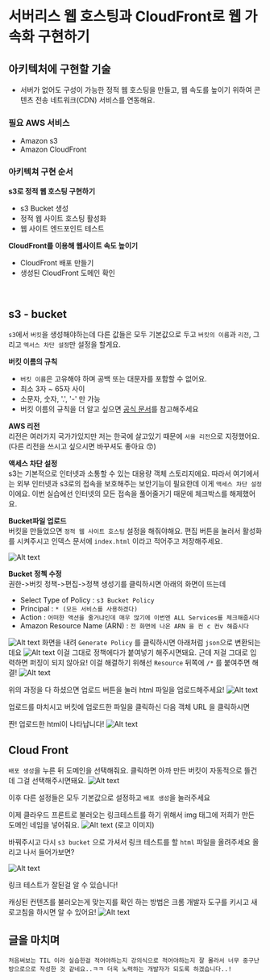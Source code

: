 # 서버리스 웹 호스팅과 CloudFront로 웹 가속화 구현하기

## 아키텍처에 구현할 기술
- 서버가 없어도 구성이 가능한 정적 웹 호스팅을 만들고, 웹 속도를 높이기 위하여 콘텐츠 전송 네트워크(CDN) 서비스를 연동해요.
  
### 필요 AWS 서비스
- Amazon s3
- Amazon CloudFront

### 아키텍쳐 구현 순서
   **s3로 정적 웹 호스팅 구현하기**
   - s3 Bucket 생성
   - 정적 웹 사이트 호스팅 활성화
   - 웹 사이트 엔드포인트 테스트
  
   **CloudFront를 이용해 웹사이트 속도 높이기**
   - CloudFront 배포 만들기
   - 생성된 CloudFront 도메인 확인
<br>

## s3 - bucket
`s3`에서 `버킷`을 생성해야하는데 다른 값들은 모두 기본값으로 두고 `버킷의 이름`과 `리전`, 그리고 `엑서스 차단 설정`만 설정을 할게요.

**버킷 이름의 규칙**
- `버킷 이름`은 고유해야 하며 공백 또는 대문자를 포함할 수 없어요.
- 최소 3자 ~ 65자 사이
- 소문자, 숫자, '.', '-' 만 가능
- 버킷 이름의 규칙을 더 알고 싶으면 <a href = "https://docs.aws.amazon.com/AmazonS3/latest/userguide/bucketnamingrules.html">공식 문서</a>를 참고해주세요

**AWS 리전** <br>
  리전은 여러가지 국가가있지만 저는 한국에 살고있기 때문에 `서울 리전`으로 지정했어요.
  (다른 리전을 쓰시고 싶으시면 바꾸셔도 좋아요 😙)

**액세스 차단 설정**<br>
s3는 기본적으로 인터넷과 소통할 수 있는 대용량 객체 스토리지에요. 따라서 여기에서는 외부 인터넷과 s3로의 접속을 보호해주는 보안기능이 필요한데 이게 `액세스 차단 설정`이에요. 이번 실습에선 인터넷의 모든 접속을 풀어줄거기 때문에 체크박스를 해제했어요. 

**Bucket파일 업로드**<br>
버킷을 만들었으면 `정적 웹 사이트 호스팅` 설정을 해줘야해요. 
편집 버튼을 눌러서 활성화를 시켜주시고 인덱스 문서에 `index.html` 이라고 적어주고 저장해주세요.

![Alt text](./images/s5.png)

**Bucket 정첵 수정**<br>
권한->버킷 정책->편집->정책 생성기를 클릭하시면 아래의 화면이 뜨는데<br>
- Select Type of Policy : `s3 Bucket Policy`<br>
- Principal : `* (모든 서비스를 사용하겠다) `<br>
- Action : `어떠한 액션을 줄거냐인데 매우 많기에 이번엔 ALL Services를 체크해줍시다`
- Amazon Resource Name (ARN) : `전 화면에 나온 ARN 을 컨 c 컨v 해줍시다`

![Alt text](./images/s8.png)
화면을 내려 `Generate Policy` 를 클릭하시면 아래처럼 `json`으로 변환되는데요
![Alt text](./images/s9.png)
이걸 그대로 정책에다가 붙여넣기 해주시면돼요. 근데 저걸 그대로 입력하면 퍼징이 되지 않아요! 이걸 해결하기 위해선 `Resource` 뒤쪽에 `/*` 를 붙여주면 해결!
![Alt text](./images/s11.png)


위의 과정을 다 하셨으면 업로드 버튼을 눌러 html 파일을 업로드해주세요!
![Alt text](./images/s3.png)

업로드를 마치시고 버킷에 업로드한 파일을 클릭하신 다음 객체 URL 을 클릭하시면

짠! 업로드한 html이 나타납니다!
![Alt text](./images/tf.png)

## Cloud Front
`배포 생성`을 누른 뒤 도메인을 선택해줘요. 클릭하면 아까 만든 버킷이 자동적으로 뜰건데 그걸 선택해주시면돼요.
![Alt text](./images/s14.png)

이후 다른 설정들은 모두 기본값으로 설정하고 `배포 생성`을 눌러주세요

이제 클라우드 프론트로 불러오는 링크테스트를 하기 위해서 img 태그에 저희가 만든 도메인 네임을 넣어줘요.
![Alt text](./images/s15.png)
(로고 이미지)

바꿔주시고 다시 `s3 bucket` 으로 가셔서 링크 테스트를 할 `html` 파일을 올려주세요 올리고 나서 들어가보면?

![Alt text](./images/s16.png)


링크 테스트가 잘된걸 알 수 있습니다!

캐싱된 컨텐츠를 불러오는게 맞는지를 확인 하는 방법은 크롬 개발자 도구를 키시고 새로고침을 하시면 알 수 있어요!
![Alt text](./images/s18.png)


## 글을 마치며
`처음써보는 TIL 이라 실습한걸 적어야하는지 강의식으로 적어야하는지 잘 몰라서 너무 중구난방으로으로 작성한 것 같네요..ㅋㅋ 더욱 노력하는 개발자가 되도록 하겠습니다..! `
